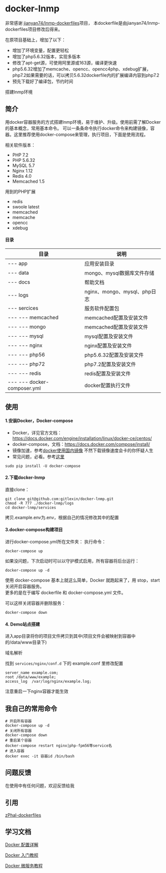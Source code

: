 # docker-lnmp

非常感谢 [jianyan74/lnmp-dockerfiles](https://github.com/jianyan74/lnmp-dockerfiles)项目， 本dockerfile是由jianyan74/lnmp-dockerfiles项目修改后得来。

在原项目基础上，增加了以下：
- 增加了环境变量，配置更轻松
- 增加了php5.6.32版本，实现多版本
- 修改了apt-get源，可使用阿里源或163源，编译更快速
- php5.6.32增加了memcache、opencc、opencc4php、xdebug扩展，php7.2如果需要的话，可以拷贝5.6.32dockerfile内的扩展编译内容到php7.2
- 预先下载好了编译包，节约时间


搭建lnmp环境

## 简介
用docker容器服务的方式搭建lnmp环境，易于维护、升级。使用前需了解Docker的基本概念，常用基本命令。
可以一条条命令执行docker命令来构建镜像，容器。这里推荐使用docker-compose来管理，执行项目，下面是使用流程。


相关软件版本：
- PHP 7.2
- PHP 5.6.32
- MySQL 5.7
- Nginx 1.12
- Redis 4.0
- Memcached 1.5 

用到的PHP扩展
- redis
- swoole latest
- memcached
- memcache
- opencc
- xdebug

#### 目录

目录 | 说明
---|---
--- app | 应用安装目录
--- data | mongo、mysql数据库文件存储
--- docs | 帮助文档
--- logs | nginx、mongo、mysql、php日志
--- sercices | 服务软件配置包
--- --- memcached | memcached配置及安装文件
--- --- mongo | memcached配置及安装文件
--- --- mysql | mysql配置及安装文件
--- --- nginx | nginx配置及安装文件
--- --- php56 | php5.6.32配置及安装文件
--- --- php72 | php7.2配置及安装文件
--- --- redis | redis配置及安装文件
--- --- docker-composer.yml | docker配置执行文件


## 使用
#### 1.安装Docker，Docker-compose  
- Docker，详见官方文档：https://docs.docker.com/engine/installation/linux/docker-ce/centos/
- docker-compose，文档：https://docs.docker.com/compose/install/
- 镜像加速，参考[docker使用国内镜像](https://github.com/yeasy/docker_practice/blob/master/install/mirror.md)
       不然下载镜像速度会卡的你怀疑人生
- 常见问题，必看。参考[这里](https://github.com/jianyan74/lnmp-dockerfiles/blob/master/docs/issue.md)
```
sudo pip install -U docker-compose
```

#### 2.下载docker-lnmp
直接clone：
```
git clone git@github.com:gitlexin/docker-lnmp.git
chmod -R 777 ./docker-lnmp/logs
cd docker-lnmp/services
```
拷贝.example.env为.env，根据自己的情况修改其中的配置

#### 3.docker-compose构建项目
进行docker-compose.yml所在文件夹：
执行命令：
```
docker-compose up
```  

如果没问题，下次启动时可以以守护模式启用，所有容器将后台运行：  
```
docker-compose up -d
``` 

使用 docker-compose 基本上就这么简单，Docker 就跑起来了，用 stop，start 关闭开启容器服务。  
更多的是在于编写 dockerfile 和 docker-compose.yml 文件。 

可以这样关闭容器并删除服务：
```
docker-compose down
```

#### 4. Demo站点搭建

进入app目录将你的项目文件拷贝到其中(项目文件会被映射到容器中的/data/www目录下)



域名解析

找到 `services/nginx/conf.d` 下的 example.conf 里修改配置
```
server_name example.com;
root /data/www/example;
access_log  /var/log/nginx/example.log;
```
注意重启一下nginx容器才能生效

## 我自己的常用命令
```
# 开启所有容器
docker-compose up -d
# 关闭所有容器
docker-compose down
# 重启某个容器
docker-compose restart nginx|php-fpm56等service名
# 进入容器
docker exec -it 容器id /bin/bash
```

## 问题反馈

在使用中有任何问题，欢迎反馈给我

## 引用

[zPhal-dockerfiles](https://github.com/ZpGuo/zPhal-dockerfiles)

## 学习文档
[Docker 配置详解](https://www.jianshu.com/p/2217cfed29d7)

[Docker 入门教程](http://www.ruanyifeng.com/blog/2018/02/docker-tutorial.html)

[Docker 微服务教程](http://www.ruanyifeng.com/blog/2018/02/docker-wordpress-tutorial.html)

